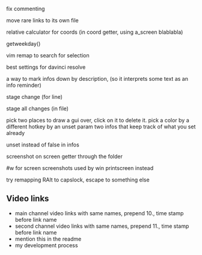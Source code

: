 ﻿fix commenting

move rare links to its own file

relative calculator for coords (in coord getter, using a_screen blablabla)

getweekday()

vim remap to search for selection

best settings for davinci resolve

a way to mark infos down by description, (so it interprets some text as an info reminder)

stage change (for line)

stage all changes (in file)

pick two places to draw a gui over, click on it to delete it. 
pick a color by a different hotkey by an unset param
two infos that keep track of what you set already

unset instead of false in infos

screenshot on screen getter through the folder

\#w for screen screenshots used by win printscreen instead

try remapping RAlt to capslock, escape to something else

## Video links

* main channel video links with same names, prepend 10., time stamp before link name
* second channel video links with same names, prepend 11., time stamp before link name
* mention this in the readme
* my development process
